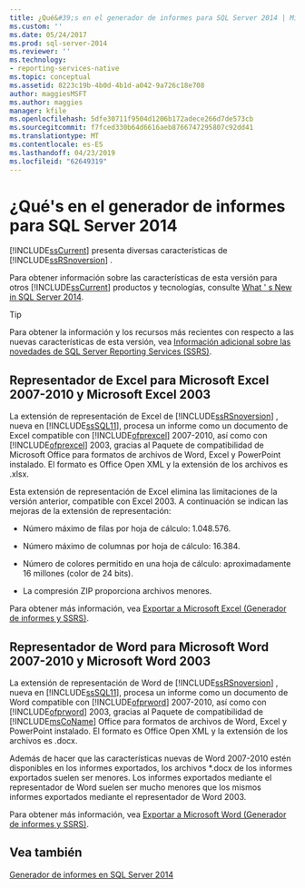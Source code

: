 ```yaml
---
title: ¿Qué&#39;s en el generador de informes para SQL Server 2014 | Microsoft Docs
ms.custom: ''
ms.date: 05/24/2017
ms.prod: sql-server-2014
ms.reviewer: ''
ms.technology:
- reporting-services-native
ms.topic: conceptual
ms.assetid: 8223c19b-4b0d-4b1d-a042-9a726c18e708
author: maggiesMSFT
ms.author: maggies
manager: kfile
ms.openlocfilehash: 5dfe30711f9504d1206b172adece266d7de573cb
ms.sourcegitcommit: f7fced330b64d6616aeb8766747295807c92dd41
ms.translationtype: MT
ms.contentlocale: es-ES
ms.lasthandoff: 04/23/2019
ms.locfileid: "62649319"
---
```

# <a name="what39s-new-in-report-builder-for-sql-server-2014"></a>¿Qué&#39;s en el generador de informes para SQL Server 2014
  [!INCLUDE[ssCurrent](../includes/sscurrent-md.md)] presenta diversas características de [!INCLUDE[ssRSnoversion](../includes/ssrsnoversion-md.md)] .  
  
 Para obtener información sobre las características de esta versión para otros [!INCLUDE[ssCurrent](../includes/sscurrent-md.md)] productos y tecnologías, consulte [What ' s New in SQL Server 2014](../sql-server/what-s-new-in-sql-server-2016.md).  
  
> [!TIP]  
>  Para obtener la información y los recursos más recientes con respecto a las nuevas características de esta versión, vea [Información adicional sobre las novedades de SQL Server Reporting Services (SSRS)](https://go.microsoft.com/fwlink/?LinkId=207147).  
  
##  <a name="ExcelRenderer"></a> Representador de Excel para Microsoft Excel 2007-2010 y Microsoft Excel 2003  
 La extensión de representación de Excel de [!INCLUDE[ssRSnoversion](../includes/ssrsnoversion-md.md)] , nueva en [!INCLUDE[ssSQL11](../includes/sssql11-md.md)], procesa un informe como un documento de Excel compatible con [!INCLUDE[ofprexcel](../includes/ofprexcel-md.md)] 2007-2010, así como con [!INCLUDE[ofprexcel](../includes/ofprexcel-md.md)] 2003, gracias al Paquete de compatibilidad de Microsoft Office para formatos de archivos de Word, Excel y PowerPoint instalado. El formato es Office Open XML y la extensión de los archivos es .xlsx.  
  
 Esta extensión de representación de Excel elimina las limitaciones de la versión anterior, compatible con Excel 2003. A continuación se indican las mejoras de la extensión de representación:  
  
-   Número máximo de filas por hoja de cálculo: 1.048.576.  
  
-   Número máximo de columnas por hoja de cálculo: 16.384.  
  
-   Número de colores permitido en una hoja de cálculo: aproximadamente 16 millones (color de 24 bits).  
  
-   La compresión ZIP proporciona archivos menores.  
  
 Para obtener más información, vea [Exportar a Microsoft Excel &#40;Generador de informes y SSRS&#41;](report-builder/exporting-to-microsoft-excel-report-builder-and-ssrs.md).  
  
##  <a name="WordRenderer"></a> Representador de Word para Microsoft Word 2007-2010 y Microsoft Word 2003  
 La extensión de representación de Word de [!INCLUDE[ssRSnoversion](../includes/ssrsnoversion-md.md)] , nueva en [!INCLUDE[ssSQL11](../includes/sssql11-md.md)], procesa un informe como un documento de Word compatible con [!INCLUDE[ofprword](../includes/ofprword-md.md)] 2007-2010, así como con [!INCLUDE[ofprword](../includes/ofprword-md.md)] 2003, gracias al Paquete de compatibilidad de [!INCLUDE[msCoName](../includes/msconame-md.md)] Office para formatos de archivos de Word, Excel y PowerPoint instalado. El formato es Office Open XML y la extensión de los archivos es .docx.  
  
 Además de hacer que las características nuevas de Word 2007-2010 estén disponibles en los informes exportados, los archivos *.docx de los informes exportados suelen ser menores. Los informes exportados mediante el representador de Word suelen ser mucho menores que los mismos informes exportados mediante el representador de Word 2003.  
  
 Para obtener más información, vea [Exportar a Microsoft Word &#40;Generador de informes y SSRS&#41;](report-builder/exporting-to-microsoft-word-report-builder-and-ssrs.md).  
  
## <a name="see-also"></a>Vea también  
 [Generador de informes en SQL Server 2014](report-builder/report-builder-in-sql-server-2016.md)  
  
  
